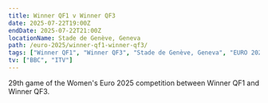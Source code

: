 ```yaml
---
title: Winner QF1 v Winner QF3
date: 2025-07-22T19:00Z
endDate: 2025-07-22T21:00Z
locationName: Stade de Genève, Geneva
path: /euro-2025/winner-qf1-winner-qf3/
tags: ["Winner QF1", "Winner QF3", "Stade de Genève, Geneva", "EURO 2025"]
tv: ["BBC", "ITV"]
---
```

29th game of the Women's Euro 2025 competition between Winner QF1 and Winner QF3. 